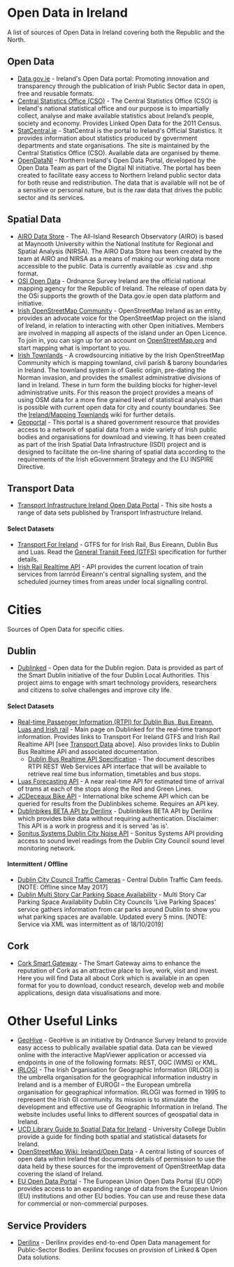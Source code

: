 # Open Data in Ireland
A list of sources of Open Data in Ireland covering both the Republic and the North.

## Open Data
- [Data.gov.ie](https://data.gov.ie/) - Ireland's Open Data portal: Promoting innovation and transparency through the publication of Irish Public Sector data in open, free and reusable formats.
- [Central Statistics Office (CSO)](https://www.cso.ie/en/databases/) - The Central Statistics Office (CSO) is Ireland's national statistical office and our purpose is to impartially collect, analyse and make available statistics about Ireland’s people, society and economy. Provides Linked Open Data for the 2011 Census.
- [StatCentral.ie](http://www.statcentral.ie/) - StatCentral is the portal to Ireland's Official Statistics. It provides information about statistics produced by government departments and state organisations. The site is maintained by the Central Statistics Office (CSO). Available data are organised by theme.
- [OpenDataNI](https://www.opendatani.gov.uk/) - Northern Ireland's Open Data Portal, developed by the Open Data Team as part of the Digital NI initiative. The portal has been created to facilitate easy access to Northern Ireland public sector data for both reuse and redistribution. The data that is available will not be of a sensitive or personal nature, but is the raw data that drives the public sector and its services.

## Spatial Data
- [AIRO Data Store](http://airo.maynoothuniversity.ie/datastore) - The All-Island Research Observatory (AIRO) is based at Maynooth University within the National Institute for Regional and Spatial Analysis (NIRSA). The AIRO Data Store has been created by the team at AIRO and NIRSA as a means of making our working data more accessible to the public. Data is currently available as .csv and .shp format.
- [OSI Open Data](https://data-osi.opendata.arcgis.com/) - Ordnance Survey Ireland are the official national mapping agency for the Republic of Ireland. The release of open data by the OSi supports the growth of the Data.gov.ie open data platform and initiative.
- [Irish OpenStreetMap Community](https://www.openstreetmap.ie/) - OpenStreetMap Ireland as an entity, provides an advocate voice for the OpenStreetMap project on the island of Ireland, in relation to interacting with other Open initiatives. Members are involved in mapping all aspects of the island under an Open Licence. To join in, you can sign up for an account on [OpenStreetMap.org](https://www.openstreetmap.org/) and start mapping what is important to you.
- [Irish Townlands](https://www.townlands.ie/) - A crowdsourcing initiative by the Irish OpenStreetMap Community which is mapping townland, civil parish & barony boundaries in Ireland. The townland system is of Gaelic origin, pre-dating the Norman invasion, and provides the smallest administrative divisions of land in Ireland. These in turn form the building blocks for higher-level administrative units. For this reason the project provides a means of using OSM data for a more fine grained level of statistical analysis than is possible with current open data for city and county boundaries. See the [Ireland/Mapping Townlands](https://wiki.openstreetmap.org/wiki/Ireland/Mapping_Townlands) wiki for further details.
- [Geoportal](https://www.geoportal.ie/geoportal/catalog/main/home.page) - This portal is a shared government resource that provides access to a network of spatial data from a wide variety of Irish public bodies and organisations for download and viewing. It has been created as part of the Irish Spatial Data Infrastructure (ISDI) project and is designed to facilitate the on-line sharing of spatial data according to the requirements of the Irish eGovernment Strategy and the EU INSPIRE Directive.

## Transport Data
- [Transport Infrastructure Ireland Open Data Portal](http://data.tii.ie/) - This site hosts a range of data sets published by Transport Infrastructure Ireland.

#### Select Datasets
- [Transport For Ireland](https://www.transportforireland.ie/transitData/PT_Data.html) - GTFS for for Irish Rail, Bus Eireann, Dublin Bus and Luas. Read the [General Transit Feed (GTFS)](https://gtfs.org) specification for further details.
- [Irish Rail Realtime API](http://api.irishrail.ie/realtime/) - API provides the current location of train services from Iarnród Éireann's central signalling system, and the scheduled journey times from areas under local signalling control.

# Cities
Sources of Open Data for specific cities.

## Dublin
- [Dublinked](https://data.smartdublin.ie/) - Open data for the Dublin region. Data is provided as part of the Smart Dublin initiative of the four Dublin Local Authorities. This project aims to engage with smart technology providers, researchers and citizens to solve challenges and improve city life.

#### Select Datasets
- [Real-time Passenger Information (RTPI) for Dublin Bus, Bus Eireann, Luas and Irish rail](https://data.smartdublin.ie/dataset/real-time-passenger-information-rtpi-for-dublin-bus-bus-eireann-luas-and-irish-rail) - Main page on Dublinked for the real-time transport information. Provides links to Transport For Ireland GTFS and Irish Rail Realtime API [see [Transport Data](https://github.com/virtualarchitectures/Open-Data-in-Ireland#transport-data) above]. Also provides links to Dublin Bus Realtime API and associated documentation. 
  - [Dublin Bus Realtime API Specification](https://data.smartdublin.ie/dataset/c9df9a0b-d17a-40ff-a5d4-01da0cf08617/resource/4b9f2c4f-6bf5-4958-a43a-f12dab04cf61/download/rtpirestapispecification.pdf) - The document describes RTPI REST Web Services API interface that will be available to retrieve real time bus information, timetables and bus stops.
- [Luas Forecasting API](http://luasforecasts.rpa.ie/analysis/view.aspx) - A near real-time API for estimated time of arrival of trams at each of the stops along the Red and Green Lines.
- [JCDeceaux Bike API](https://developer.jcdecaux.com/#/opendata) - International bike scheme API which can be queried for results from the Dublinbikes scheme. Requires an API key.
- [Dublinbikes BETA API by Derilinx](https://dublinbikes.staging.derilinx.com/api/v1/resources/ui/) - Dublinbikes BETA API by Derilinx which provides bike data without requiring authentication. Disclaimer: This API is a work in progress and it is served 'as is'.
- [Sonitus Systems Dublin City Noise API](http://dublincitynoise.sonitussystems.com/applications/api/api-doc.html) - Sonitus Systems API providing access to sound level readings from the Dublin City Council sound level monitoring network.

#### Intermittent / Offline
- [Dublin City Council Traffic Cameras](https://www.dublincity.ie/dublintraffic/) - Central Dublin Traffic Cam feeds. [NOTE: Offline since May 2017]
- [Dublin Multi Story Car Parking Space Availability](https://data.smartdublin.ie/dataset/multi-story-car-parking-space-availability) - Multi Story Car Parking Space Availability Dublin City Councils 'Live Parking Spaces' service gathers information from car parks around Dublin to show you what parking spaces are available. Updated every 5 mins. [NOTE: Service via XML was intermittent as of 18/10/2019]
 
## Cork
- [Cork Smart Gateway](http://data.corkcity.ie/) - The Smart Gateway aims to enhance the reputation of Cork as an attractive place to live, work, visit and invest. Here you will find Data all about Cork which is available in an open format for you to download, conduct research, develop web and mobile applications, design data visualisations and more.

# Other Useful Links
- [GeoHive](https://geohive.ie/) - GeoHive is an initiative by Ordnance Survey Ireland to provide easy access to publically available spatial data. Data can be viewed online with the interactive MapViewer application or accessed via endpoints in one of the following formats: REST, OGC (WMS) or KML.
- [IRLOGI](http://www.irlogi.ie/) - The Irish Organisation for Geographic Information (IRLOGI) is the umbrella organisation for the geographical information industry in Ireland and is a member of EUROGI – the European umbrella organisation for geographical information. IRLOGI was formed in 1995 to represent the Irish GI community. Its mission is to stimulate the development and effective use of Geographic Information in Ireland. The website includes useful links to different sources of geospatial data in Ireland.
- [UCD Library Guide to Spatial Data for Ireland](http://libguides.ucd.ie/gisguide/FindSpatialData) - University College Dublin provide a guide for finding both spatial and statistical datasets for Ireland.
- [OpenStreetMap Wiki: Ireland/Open Data](https://wiki.openstreetmap.org/wiki/Ireland/Open_Data) - A central listing of sources of open data within Ireland that documents details of permission to use the data held by these sources for the improvement of OpenStreetMap data covering the island of Ireland.
- [EU Open Data Portal](http://data.europa.eu/euodp/en/home) - The European Union Open Data Portal (EU ODP) provides access to an expanding range of data from the European Union (EU) institutions and other EU bodies. You can use and reuse these data for commercial or non-commercial purposes.

## Service Providers
- [Derilinx](https://derilinx.com/) - Derilinx provides end-to-end Open Data management for Public-Sector Bodies. Derilinx focuses on provision of Linked & Open Data solutions.
